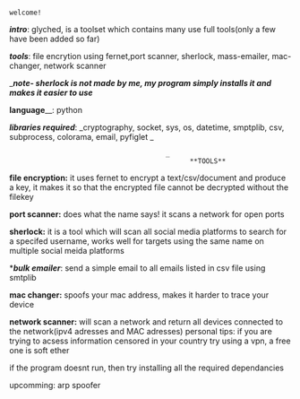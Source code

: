 																																		welcome!
_**intro**_: glyched, is a toolset which contains many use full tools(only a few have been added so far)

_**tools**_: file encrytion using fernet,port scanner, sherlock, mass-emailer, mac-changer, network scanner

_**_note- sherlock is not made by me, my program simply installs it and makes it easier to use_**

**language**__: python

_**libraries required**_: _cryptography, socket, sys, os, datetime, smptplib, csv, subprocess, colorama, email, pyfiglet
_

                                           _
                                                 **TOOLS**
**file encryption:** it uses fernet to encrypt a text/csv/document and produce a key, it makes it so that the encrypted  file cannot be decrypted without the filekey

**port scanner:** does what the name says! it scans a network for open ports

****sherlock:**** it is a tool which will scan all social media platforms to search for a specifed username, works well for targets using the same name on multiple social meida platforms

****bulk emailer***: send a simple email to all emails listed in  csv file using smtplib

****mac changer:**** spoofs your mac address, makes it harder to trace your device

****network scanner:**** will scan a network and return all devices connected to the network(ipv4 adresses and MAC adresses)
personal tips:
if you are trying to acsess information censored in your country try using a vpn, a free one is soft ether

if the program doesnt run, then try installing all the required dependancies 

upcomming: arp spoofer
